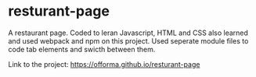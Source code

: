 # resturant-page
A restaurant page. Coded to leran Javascript, HTML and CSS also learned and used webpack and npm on this project. Used seperate module files to code tab elements and swicth between them.


Link to the project: https://offorma.github.io/resturant-page

